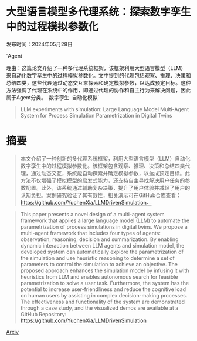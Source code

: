 # 大型语言模型多代理系统：探索数字孪生中的过程模拟参数化

发布时间：2024年05月28日

`Agent

理由：这篇论文介绍了一种多代理系统框架，该框架利用大型语言模型（LLM）来自动化数字孪生中的过程模拟参数化。文中提到的代理包括观察、推理、决策和总结四类，这些代理通过动态交互来探索和确定模拟参数，以达成预定目标。这种方法强调了代理在系统中的作用，即通过代理的协作和自主行为来解决问题，因此属于Agent分类。` `数字孪生` `自动化模拟`

> LLM experiments with simulation: Large Language Model Multi-Agent System for Process Simulation Parametrization in Digital Twins

# 摘要

> 本文介绍了一种创新的多代理系统框架，利用大型语言模型（LLM）自动化数字孪生中的过程模拟参数化。该框架包含观察、推理、决策和总结四类代理，通过动态交互，系统能自动探索并确定模拟参数，以达成预定目标。此方法不仅增强了模拟模型的启发式能力，还支持自主寻找解决用户任务的参数配置。此外，该系统通过辅助复杂决策，提升了用户体验并减轻了用户的认知负担。案例研究验证了其有效性，相关演示可在GitHub仓库查看：https://github.com/YuchenXia/LLMDrivenSimulation。

> This paper presents a novel design of a multi-agent system framework that applies a large language model (LLM) to automate the parametrization of process simulations in digital twins. We propose a multi-agent framework that includes four types of agents: observation, reasoning, decision and summarization. By enabling dynamic interaction between LLM agents and simulation model, the developed system can automatically explore the parametrization of the simulation and use heuristic reasoning to determine a set of parameters to control the simulation to achieve an objective. The proposed approach enhances the simulation model by infusing it with heuristics from LLM and enables autonomous search for feasible parametrization to solve a user task. Furthermore, the system has the potential to increase user-friendliness and reduce the cognitive load on human users by assisting in complex decision-making processes. The effectiveness and functionality of the system are demonstrated through a case study, and the visualized demos are available at a GitHub Repository: https://github.com/YuchenXia/LLMDrivenSimulation

[Arxiv](https://arxiv.org/abs/2405.18092)